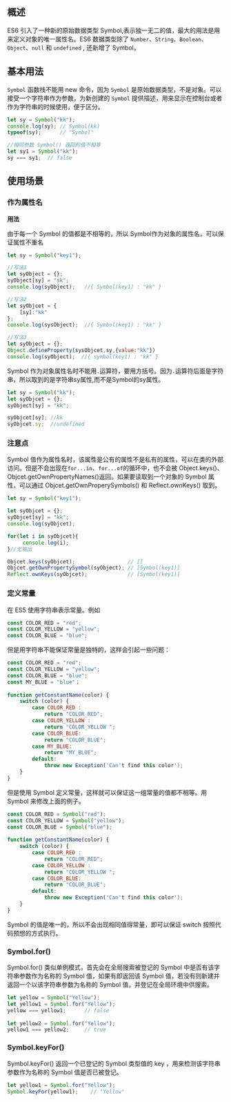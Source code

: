 ##  概述

ES6 引入了一种新的原始数据类型 Symbol,表示独一无二的值，最大的用法是用来定义对象的唯一属性名。ES6 数据类型除了 `Number`、`String`、`Boolean`、`Object`、`null` 和 `undefined` , 还新增了 Symbol。

## 基本用法

`Symbol` 函数栈不能用 new 命令，因为 `Symbol` 是原始数据类型，不是对象。可以接受一个字符串作为参数，为新创建的 `Symbol` 提供描述，用来显示在控制台或者作为字符串的时候使用，便于区分。

```javascript
let sy = Symbol("kk");
console.log(sy); // Symbol(kk)
typeof(sy);      // "Symbol"

//相同参数 Symbol() 返回的值不相等
let sy1 = Symbol("kk");
sy === sy1;  // false
```

## 使用场景

### 作为属性名

**用法**

由于每一个 Symbol 的值都是不相等的，所以 Symbol作为对象的属性名，可以保证属性不重名

```javascript
let sy = Symbol("key1");

//写法1
let syObject = {};
syObject[sy] = "sk";
console.log(syObject);   //{ Symbol(key1) : "kk" }

//写法2
let syObjcet = {
    [sy]:"kk"
};
console.log(sysObject);  //{ Symbol(key1) : "kk" }

//写法3
let syObject = {};
Object.defineProperty(sysObjcet,sy,{value:"kk"})
console.log(syObject);  //{ symbol(key1) : "kk" }        
```

Symbol 作为对象属性名时不能用`.`运算符，要用方括号。因为`.`运算符后面是字符串，所以取到的是字符串sy属性,而不是Symbol的sy属性。

```javascript
let sy = Symbol("kk");
let syObjcet = {};
syObject[sy] = "kk";

syObjcet[sy]; //kk
syObjcet.sy;  //undefined
```

### 注意点

Symbol 值作为属性名时，该属性是公有的属性不是私有的属性，可以在类的外部访问。但是不会出现在`for...in`、`for...of`的循环中，也不会被 Object.keys()、Objcet.getOwnPropertyNames()返回。如果要读取到一个对象的 Symbol 属性，可以通过 Objcet.getOwnProperySymbols() 和 Reflect.ownKeys() 取到。

```javascript
let sy = Symbol("key1");

let syObjcet = {};
syObjcet[sy] = "kk";
console.log(syObjcet);

for(let i in syObjcet){
     console.log(i);  
}//无输出

Objcet.keys(syObjcet);                 // []
Objcet.getOwnPropertySymbol(syObject); // [Symbol(key1)]
Reflect.ownKeys(syObjcet);             // [Symbol(key1)]
```

### 定义常量

在 ES5 使用字符串表示常量。例如

```javascript
const COLOR_RED = "red";
const COLOR_YELLOW = "yellow";
const COLOR_BLUE = "blue";
```

但是用字符串不能保证常量是独特的，这样会引起一些问题：

```javascript
const COLOR_RED = "red";
const COLOR_YELLOW = "yellow";
const COLOR_BLUE = "blue";
const MY_BLUE = "blue"；
 
function getConstantName(color) {
    switch (color) {
        case COLOR_RED :
            return "COLOR_RED";
        case COLOR_YELLOW :
            return "COLOR_YELLOW ";
        case COLOR_BLUE:
            return "COLOR_BLUE";
        case MY_BLUE:
            return "MY_BLUE";         
        default:
            throw new Exception('Can't find this color');
    }
}
```

但是使用 Symbol 定义常量，这样就可以保证这一组常量的值都不相等。用 Symbol 来修改上面的例子。

```javascript
const COLOR_RED = Symbol("red");
const COLOR_YELLOW = Symbol("yellow");
const COLOR_BLUE = Symbol("blue");
 
function getConstantName(color) {
    switch (color) {
        case COLOR_RED :
            return "COLOR_RED";
        case COLOR_YELLOW :
            return "COLOR_YELLOW ";
        case COLOR_BLUE:
            return "COLOR_BLUE";
        default:
            throw new Exception('Can't find this color');
    }
}
```

Symbol 的值是唯一的，所以不会出现相同值得常量，即可以保证 switch 按照代码预想的方式执行。

### Symbol.for()

Symbol.for() 类似单例模式，首先会在全局搜索被登记的 Symbol 中是否有该字符串参数作为名称的 Symbol 值，如果有即返回该 Symbol 值，若没有则新建并返回一个以该字符串参数为名称的 Symbol 值，并登记在全局环境中供搜索。

```javascript
let yellow = Symbol("Yellow");
let yellow1 = Symbol.for("Yellow");
yellow === yellow1;      // false
 
let yellow2 = Symbol.for("Yellow");
yellow1 === yellow2;     // true
```

### Symbol.keyFor()

Symbol.keyFor() 返回一个已登记的 Symbol 类型值的 key ，用来检测该字符串参数作为名称的 Symbol 值是否已被登记。

```javascript
let yellow1 = Symbol.for("Yellow");
Symbol.keyFor(yellow1);    // "Yellow"
```

